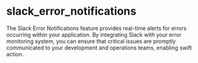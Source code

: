 # slack_error_notifications
The Slack Error Notifications feature provides real-time alerts for errors occurring within your application. By integrating Slack with your error monitoring system, you can ensure that critical issues are promptly communicated to your development and operations teams, enabling swift action.
